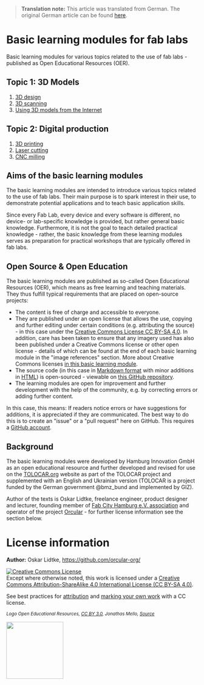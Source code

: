> **Translation note:**
> This article was translated from German. The original German article can be found [here](../README.md).

# Basic learning modules for fab labs
Basic learning modules for various topics related to the use of fab labs - published as Open Educational Resources (OER).

## Topic 1: 3D Models

1. [3D design](../Basislernmodule/1_1_3D_design/EN_3D_design.md)
2. [3D scanning](../Basislernmodule/1_2_3D_scanning/EN_3D_scanning.md)
3. [Using 3D models from the Internet](../Basislernmodule/1_3_Using_3D_models_from_the_internet/EN_Using_3D_models_from_the_internet.md)

## Topic 2: Digital production

1. [3D printing](../Basislernmodule/2_1_3D_printing/EN_3D_printing.md)
2. [Laser cutting](../Basislernmodule/2_2_Laser_cutting/EN_Laser_cutting.md)
3. [CNC milling](../Basislernmodule/2_3_CNC_milling/EN_CNC_milling.md)

## Aims of the basic learning modules

The basic learning modules are intended to introduce various topics related to the use of fab labs. Their main purpose is to spark interest in their use, to demonstrate potential applications and to teach basic application skills.

Since every Fab Lab, every device and every software is different, no device- or lab-specific knowledge is provided, but rather general basic knowledge. Furthermore, it is not the goal to teach detailed practical knowledge - rather, the basic knowledge from these learning modules serves as preparation for practical workshops that are typically offered in fab labs.

## Open Source & Open Education

The basic learning modules are published as so-called Open Educational Resources (OER), which means as free learning and teaching materials. They thus fulfill typical requirements that are placed on open-source projects:
- The content is free of charge and accessible to everyone.
- They are published under an open license that allows the use, copying and further editing under certain conditions (e.g. attributing the source) - in this case under the  [Creative Commons License CC BY-SA 4.0](https://creativecommons.org/licenses/by-sa/4.0/). In addition, care has been taken to ensure that any imagery used has also been published under a Creative Commons license or other open license - details of which can be found at the end of each basic learning module in the "image references" section. More about Creative Commons licenses [in this basic learning module](../Basislernmodule/1_3_Using_3D_models_from_the_internet/EN_Using_3D_models_from_the_internet.md).
- The source code (in this case in [Markdown format](https://en.wikipedia.org/wiki/Markdown) with minor additions in [HTML](https://en.wikipedia.org/wiki/HTML)) is open-sourced - viewable on [this GitHub repository](https://github.com/orcular-org/Basislernmodule-Fab-Labs).
- The learning modules are open for improvement and further development with the help of the community, e.g. by correcting errors or adding further content.

In this case, this means: If readers notice errors or have suggestions for additions, it is appreciated if they are communicated. The best way to do this is to create an "issue" or a "pull request" here on GitHub. This requires a [GitHub account](https://github.com/signup).

## Background

The basic learning modules were developed by Hamburg Innovation GmbH as an open educational resource and further developed and revised for use on the [TOLOCAR.org](https://tolocar.org/en/) website as part of the TOLOCAR project and supplemented with an English and Ukrainian version (TOLOCAR is a project funded by the German government @bmz_bund and implemented by GIZ).

Author of the texts is Oskar Lidtke, freelance engineer, product designer and lecturer, founding member of [Fab City Hamburg e.V. association](https://www.fabcity.hamburg/) and operator of the project [Orcular](https://www.orcular.org/) - for further license information see the section below.

# License information

**Author:** Oskar Lidtke, https://github.com/orcular-org/

<a rel="license" href="http://creativecommons.org/licenses/by-sa/4.0/"><img alt="Creative Commons License" style="border-width:0" src="https://i.creativecommons.org/l/by-sa/4.0/88x31.png" /></a><br />Except where otherwise noted, this work is licensed under a <a rel="license" href="http://creativecommons.org/licenses/by-sa/4.0/">Creative Commons Attribution-ShareAlike 4.0 International License (CC BY-SA 4.0)</a>.

See best practices for [attribution](https://wiki.creativecommons.org/wiki/Best_practices_for_attribution) and [marking your own work](https://wiki.creativecommons.org/wiki/Marking_your_work_with_a_CC_license) with a CC license.

<p align="left">
<i> <sub> Logo Open Educational Resources, <a href="https://creativecommons.org/licenses/by/3.0/">CC BY 3.0</a>, Jonathas Mello, <a href="https://www.unesco.de/bildung/open-educational-resources">Source</a> </sub></i>
</p>

<p align="left">
<img height="150" src="Open_Educational_Resources_Logo.png">
</p>
